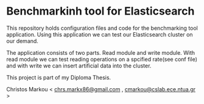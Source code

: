 # Benchmarkinh tool for Elasticsearch

This repository holds configuration files and code for the benchmarking tool application. Using this application we can test our Elasticsearch cluster on our demand.

The application consists of two parts. Read module and write module. With read module we can test reading operations on a spcified rate(see conf file) and with write we can insert artificial data into the cluster.
 

This project is part of my Diploma Thesis.

Christos Markou  < chrs.markx86@gmail.com , cmarkou@cslab.ece.ntua.gr > 
